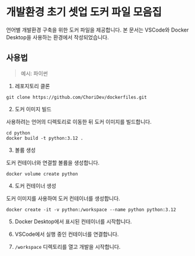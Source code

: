 # 개발환경 초기 셋업 도커 파일 모음집

언어별 개발환경 구축을 위한 도커 파일을 제공합니다.
본 문서는 VSCode와 Docker Desktop을 사용하는 환경에서 작성되었습니다.

## 사용법

> 예시: 파이썬

1. 레포지토리 클론

``` shell
git clone https://github.com/ChoriDev/dockerfiles.git
```

2. 도커 이미지 빌드

사용하려는 언어의 디렉토리로 이동한 뒤 도커 이미지를 빌드합니다.

``` shell
cd python
docker build -t python:3.12 .
```

3. 볼륨 생성

도커 컨테이너와 연결할 볼륨을 생성합니다.

``` shell
docker volume create python
```

4. 도커 컨테이너 생성

도커 이미지를 사용하여 도커 컨테이너를 생성합니다.

``` shell
docker create -it -v python:/workspace --name python python:3.12
```

5. Docker Desktop에서 표시된 컨테이너를 시작합니다.

6. VSCode에서 실행 중인 컨테이너를 연결합니다.

7. `/workspace` 디렉토리를 열고 개발을 시작합니다.